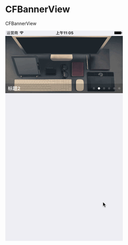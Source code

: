 # CFBannerView

CFBannerView

![image](https://github.com/coful/CFBannerView/blob/master/screenshots.gif)
